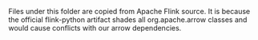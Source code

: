 <!--
SPDX-FileCopyrightText: 2023 LakeSoul Contributors

SPDX-License-Identifier: Apache-2.0
-->

Files under this folder are copied from Apache Flink source. It is because the official flink-python artifact shades all 
org.apache.arrow classes and would cause conflicts with our arrow dependencies.